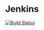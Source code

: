# Jenkins

[![Build Status](http://34.175.178.46:8080/buildStatus/icon?job=release)](http://34.175.178.46:8080/job/release/)
